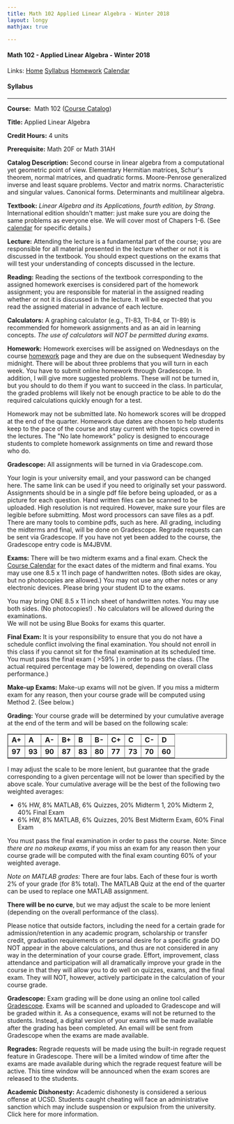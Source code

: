 ```yaml
---
title: Math 102 Applied Linear Algebra - Winter 2018  
layout: longy
mathjax: true  

---
```

#### Math 102 - Applied Linear Algebra - Winter 2018  
  Links: [Home][math102Home]    [Syllabus][math102Syl]    [Homework][math102HW]    [Calendar][math102Cal]
    
   [math102Home]:http://thanghuynh.org/teaching/math102_w18.html
   [math102Syl]:http://thanghuynh.org/teaching/math102_syllabus.html
   [math102HW]:http://thanghuynh.org/teaching/math102_hw.html  
   [math102Cal]:http://thanghuynh.org/teaching/math102_calendar.html


#### Syllabus
---

**Course:**  Math 102  ([Course Catalog][courseCat])  

[courseCat]:http://www.ucsd.edu/catalog/courses/MATH.html#math102

**Title:** Applied Linear Algebra

**Credit Hours:** 4 units

**Prerequisite:** Math 20F or Math 31AH

**Catalog Description:** Second course in linear algebra from a computational yet geometric point of view. Elementary Hermitian matrices, Schur's theorem, normal matrices, and quadratic forms. Moore-Penrose generalized inverse and least square problems. Vector and matrix norms. Characteristic and singular values. Canonical forms. Determinants and multilinear algebra.  

**Textbook:** *Linear Algebra and its Applications, fourth edition, by Strang*.
International edition shouldn't matter: just make sure you are doing the same problems as everyone else.
We will cover most of Chapers 1-6. (See [calendar][cal] for specific details.)   

[cal]:http://thanghuynh.org/teaching/math102_calendar.html

**Lecture:** Attending the lecture is a fundamental part of the course; 
you are responsible for all material presented in the lecture whether or not it is discussed in the textbook. 
You should expect questions on the exams that will test your understanding of concepts discussed in the lecture.

**Reading:** Reading the sections of the textbook corresponding to the assigned homework exercises is considered part of the homework assignment; 
you are responsible for material in the assigned reading whether or not it is discussed in the lecture. 
It will be expected that you read the assigned material in advance of each lecture.  

**Calculators:** A graphing calculator (e.g., TI-83, TI-84, or TI-89) is recommended for homework assignments and as an aid in learning concepts. *The use of calculators will NOT be permitted during exams.*  

**Homework:** Homework exercises will be assigned on Wednesdays on the course [homework][hw] page 
and they are due on the subsequent Wednesday by midnight. 
There will be about three problems that you will turn in each week. You have to submit online homework through Gradescope.
In addition, I will give more suggested problems. These will not be turned in, but you should to do them 
if you want to succeed in the class. In particular, the graded problems will likely not be enough practice 
to be able to do the required calculations quickly enough for a test.

Homework may not be submitted late. No homework scores will be dropped at the end of the quarter.
Homework due dates are chosen to help students keep to the pace of the course and stay current with the topics 
covered in the lectures. The "No late homework" policy is designed to encourage students to complete homework 
assignments on time and reward those who do.

[hw]: http://thanghuynh.org/teaching/math102_hw.html

**Gradescope:** All assignments will be turned in via Gradescope.com.

Your login is your university email, and your password can be changed here. The same link can be used if you need to originally set your password.
Assignments should be in a single pdf file before being uploaded, or as a picture for each question.
Hand written files can be scanned to be uploaded. High resolution is not required. However, make sure your files are legible before submitting.
Most word processors can save files as a pdf.
There are many tools to combine pdfs, such as here.
All grading, including the midterms and final, will be done on Gradescope. Regrade requests can be sent via Gradescope.
If you have not yet been added to the course, the Gradescope entry code is M4JBVM.


**Exams:** There will be two midterm exams and a final exam. Check the  [Course Calendar][cal]  for the exact dates of the midterm and final exams. You may use one 8.5 x 11 inch page of handwritten notes. (Both sides are okay, but no photocopies are allowed.) You may not use any other notes or any electronic devices. Please bring your student ID to the exams.  

  You may bring ONE 8.5 x 11 inch sheet of handwritten notes. You may use both sides. (No photocopies!) . 
  No calculators will be allowed during the examinations.  
  We will not be using Blue Books for exams this quarter.  

[cal]:http://thanghuynh.org/teaching/math20d_f17_cal.html

**Final Exam:** It is your responsibility to ensure that you do not have a schedule conflict involving the final examination.
You should not enroll in this class if you cannot sit for the final examination at its scheduled time. You must pass the final exam ( >59% ) in order to pass the class. (The actual required percentage may be lowered, depending on overall class performance.)


**Make-up Exams:**  Make-up exams will not be given. If you miss a midterm exam for any reason, then your course grade will be computed using Method 2. (See below.)

**Grading:** Your course grade will be determined by your cumulative average at the end of the term and will be based on the following scale:  

<center>        
<table class="grades" border="1" cellspacing="0" cellpadding="0">
<tbody>
<tr>
<td><b>A+</b></td>
<td><b>A</b></td>
<td><b>A-</b></td>
<td><b>B+</b></td>
<td><b>B</b></td>
<td><b>B-</b></td>
<td><b>C+</b></td>
<td><b>C</b></td>
<td><b>C-</b></td>
<td><b>D</b></td>
</tr>
<tr>
<td><b>97</b></td>
<td><b>93</b></td>
<td><b>90</b></td>
<td><b>87</b></td>
<td><b>83</b></td>
<td><b>80</b></td>
<td><b>77</b></td>
<td><b>73</b></td>
<td><b>70</b></td>
<td><b>60</b></td>
</tr>
</tbody>
</table>
</center>



I may adjust the scale to be more lenient, but guarantee that the grade corresponding to a given percentage will not be lower than specified by the above scale. Your cumulative average will be the best of the following two weighted averages:  

* 6% HW,   8% MATLAB,   6% Quizzes,   20% Midterm 1,   20% Midterm 2,   40% Final Exam
* 6% HW,   8% MATLAB,   6% Quizzes,   20% Best Midterm Exam,   60% Final Exam  

You must pass the final examination in order to pass the course. Note: Since *there are no makeup exams*, if you miss an exam for any reason then your course grade will be computed with the final exam counting 60% of your weighted average.  

*Note on MATLAB grades:*  There are four labs. Each of these four is worth 2% of your grade (for 8% total). The MATLAB Quiz at the end of the quarter can be used to replace one MATLAB assignment. 

**There will be no curve**, but we may adjust the scale to be more lenient (depending on the overall performance of the class). 

Please notice that outside factors, including the need for a certain grade for admission/retention in any academic program, scholarship or transfer credit, graduation requirements or personal desire for a specific grade DO NOT appear in the above calculations, and thus are not considered in any way in the determination of your course grade. Effort, improvement, class attendance and participation will all dramatically improve your grade in the course in that they will allow you to do well on quizzes, exams, and the final exam. They will NOT, however, actively participate in the calculation of your course grade. 


**Gradescope:** Exam grading will be done using an online tool called [Gradescope][GS]. Exams will be scanned and uploaded to Gradescope and will be graded within it. As a consequence, exams will not be returned to the students. Instead, a digital version of your exams will be made available after the grading has been completed. An email will be sent from Gradescope when the exams are made available.  

[GS]:https://gradescope.com/  

**Regrades:** Regrade requests will be made using the built-in regrade request feature in Gradescope. There will be a limited window of time after the exams are made available during which the regrade request feature will be active. This time window will be announced when the exam scores are released to the students.

**Academic Dishonesty:** Academic dishonesty is considered a serious offense at UCSD. Students caught cheating will face an administrative sanction which may include suspension or expulsion from the university. Click here for more information.
